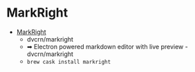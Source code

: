 # MarkRight
- [MarkRight](https://github.com/dvcrn/markright)
  -  dvcrn/markright
  - ➡ Electron powered markdown editor with live preview - dvcrn/markright
  - `brew cask install markright`
